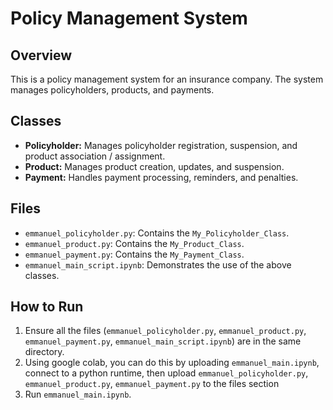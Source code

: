 # Policy Management System

## Overview
This is a policy management system for an insurance company. The system manages policyholders, products, and payments.

## Classes
- **Policyholder:** Manages policyholder registration, suspension, and product association / assignment.
- **Product:** Manages product creation, updates, and suspension.
- **Payment:** Handles payment processing, reminders, and penalties.

## Files
- `emmanuel_policyholder.py`: Contains the `My_Policyholder_Class`.
- `emmanuel_product.py`: Contains the `My_Product_Class`.
- `emmanuel_payment.py`: Contains the `My_Payment_Class`.
- `emmanuel_main_script.ipynb`: Demonstrates the use of the above classes.

## How to Run
1. Ensure all the files (`emmanuel_policyholder.py`, `emmanuel_product.py`, `emmanuel_payment.py`, `emmanuel_main_script.ipynb`) are in the same directory.
2. Using google colab, you can do this by uploading `emmanuel_main.ipynb`, connect to a python runtime, then upload `emmanuel_policyholder.py`, `emmanuel_product.py`, `emmanuel_payment.py` to the files section
3. Run `emmanuel_main.ipynb`.
